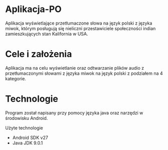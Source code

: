 # Aplikacja-PO
Aplikacja wyświetlające przetłumaczone słowa na język polski z języka miwok, którym posługują się nieliczni przestawiciele 
społeczności indian zamieszkujących stan Kalifornia w USA.

# Cele i założenia
Aplikacja ma na celu wyświetlanie oraz odtwarzanie plików audio z przetłumaczonymi słowami z języka miwok na język polski z podziałem
na 4 kategorie.

# Technologie
Program został napisany przy pomocy języka java oraz narzędzi w środowisku Android.

Użyte technologie
- Android SDK v27
- Java JDK 9.0.1
